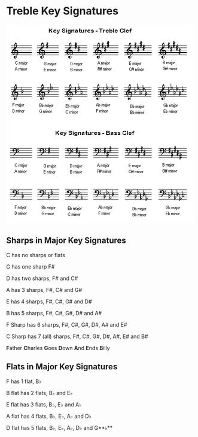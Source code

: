 # Treble Key Signatures

![Key Signatures](treble-key-signatures/key-signatures.png)

## Sharps in Major Key Signatures

C has no sharps or flats

G has one sharp F#

D has two sharps, F# and C#

A has 3 sharps, F#, C# and G#

E has 4 sharps, F#, C#, G# and D#

B has 5 sharps, F#, C#, G#, D# and A#

F Sharp has 6 sharps, F#, C#, G#, D#, A# and E#

C Sharp has 7 (all) sharps, F#, C#, G#, D#, A#, E# and B#

**F**ather **C**harles **G**oes **D**own **A**nd **E**nds **B**illy

## Flats in Major Key Signatures

F has 1 flat, B♭

B flat has 2 flats, B♭ and E♭

E flat has 3 flats, B♭, E♭ and A♭

A flat has 4 flats, B♭, E♭, A♭ and D♭

D flat has 5 flats, B♭, E♭, A♭, D♭ and G**♭**
